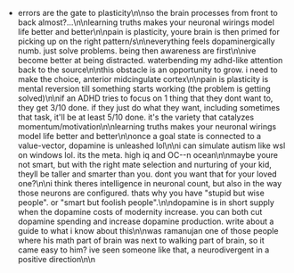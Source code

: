- errors are the gate to plasticity\n\nso the brain processes from front to back almost?...\n\nlearning truths makes your neuronal wirings model life better and better\n\npain is plasticity, youre brain is then primed for picking up on the right pattern/s\n\neverything feels dopaminergically numb. just solve problems. being then awareness are first\n\nive become better at being distracted. waterbending my adhd-like attention back to the source\n\nthis obstacle is an opportunity to grow. i need to make the choice, anterior midcingulate cortex\n\npain is plasticity is mental reversion till something starts working (the problem is getting solved)\n\nif an ADHD tries to focus on 1 thing that they dont want to, they get 3/10 done. if they just do what they want, including sometimes that task, it'll be at least 5/10 done. it's the variety that catalyzes momentum/motivation\n\nlearning truths makes your neuronal wirings model life better and better\n\nonce a goal state is connected to a value-vector, dopamine is unleashed lol\n\ni can simulate autism like wsl on windows lol. its the meta. high iq and OC--n ocean\n\nmaybe youre not smart, but with the right mate selection and nurturing of your kid, theyll be taller and smarter than you. dont you want that for your loved one?\n\ni think theres intelligence in neuronal count, but also in the way those neurons are configured. thats why you have "stupid but wise people". or "smart but foolish people".\n\ndopamine is in short supply when the dopamine costs of modernity increase. you can both cut dopamine spending and increase dopamine production. write about a guide to what i know about this\n\nwas ramanujan one of those people where his math part of brain was next to walking part of brain, so it came easy to him? ive seen someone like that, a neurodivergent in a positive direction\n\n